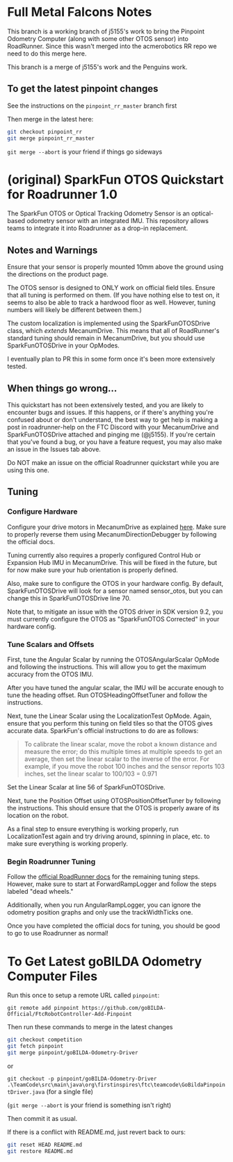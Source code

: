 # Full Metal Falcons Notes
This branch is a working branch of j5155's work to bring the Pinpoint Odometry Computer (along with
some other OTOS sensor) into RoadRunner.  Since this wasn't merged into the acmerobotics RR repo
we need to do this merge here.  

This branch is a merge of j5155's work and the Penguins work.

## To get the latest pinpoint changes
See the instructions on the `pinpoint_rr_master` branch first

Then merge in the latest here:
```bash
git checkout pinpoint_rr
git merge pinpoint_rr_master
```
`git merge --abort` is your friend if things go sideways


# (original) SparkFun OTOS Quickstart for Roadrunner 1.0

The SparkFun OTOS or Optical Tracking Odometry Sensor is an optical-based odometry sensor with an integrated IMU.
This repository allows teams to integrate it into Roadrunner as a drop-in replacement.

## Notes and Warnings
Ensure that your sensor is properly mounted 10mm above the ground using the directions on the product page.

The OTOS sensor is designed to ONLY work on official field tiles.
Ensure that all tuning is performed on them. 
(If you have nothing else to test on, it seems to also be able to track a hardwood floor as well.
However, tuning numbers will likely be different between them.)

The custom localization is implemented using the SparkFunOTOSDrive class, which *extends* MecanumDrive.
This means that all of RoadRunner's standard tuning should remain in MecanumDrive, but you should use SparkFunOTOSDrive
in your OpModes.

I eventually plan to PR this in some form once it's been more extensively tested.

## When things go wrong…
This quickstart has not been extensively tested, and you are likely to encounter bugs and issues. 
If this happens, or if there's anything you're confused about or don't understand, the best way to get help is
making a post in roadrunner-help on the FTC Discord with your MecanumDrive and SparkFunOTOSDrive attached and pinging me
(@j5155).
If you're certain that you've found a bug,
or you have a feature request, you may also make an issue in the Issues tab above. 

Do NOT make an issue on the official Roadrunner quickstart while you are using this one.

## Tuning

### Configure Hardware

Configure your drive motors in MecanumDrive
   as explained [here](https://rr.brott.dev/docs/v1-0/tuning/#drive-classes). 
Make sure to properly reverse them using MecanumDirectionDebugger by following the official docs.

Tuning currently also requires a properly configured Control Hub or Expansion Hub IMU in MecanumDrive. 
This will be fixed in the future, but for now make sure your hub orientation is properly defined.

Also, make sure to configure the OTOS in your hardware config. 
By default, SparkFunOTOSDrive will look for a sensor named sensor_otos,
but you can change this in SparkFunOTOSDrive line 70.

Note that, to mitigate an issue with the OTOS driver in SDK version 9.2,
you must currently configure the OTOS as "SparkFunOTOS Corrected" in your hardware config.
### Tune Scalars and Offsets
First, tune the Angular Scalar by running the OTOSAngularScalar OpMode and following the instructions. 
This will allow you to get the maximum accuracy from the OTOS IMU.

After you have tuned the angular scalar, the IMU will be accurate enough to tune the heading offset.
Run OTOSHeadingOffsetTuner and follow the instructions.

Next, tune the Linear Scalar using the LocalizationTest OpMode.
Again, ensure that you perform this tuning on field tiles so that the OTOS gives accurate data.
SparkFun's official instructions to do are as follows:
> To calibrate the linear scalar, move the
robot a known distance and measure the error; do this multiple times at
multiple speeds to get an average, then set the linear scalar to the
inverse of the error.
> For example, if you move the robot 100 inches and
the sensor reports 103 inches, set the linear scalar to 100/103 = 0.971

Set the Linear Scalar at line 56 of SparkFunOTOSDrive.

Next, tune the Position Offset using OTOSPositionOffsetTuner by following the instructions. 
This should ensure that the OTOS is properly aware of its location on the robot.

As a final step to ensure everything is working properly,
run LocalizationTest again and try driving around, spinning in place, etc. 
to make sure everything is working properly.

### Begin Roadrunner Tuning
Follow the [official RoadRunner docs](https://rr.brott.dev/docs/v1-0/tuning/#forwardramplogger-dead-wheels-only) for the remaining tuning steps.
However, make sure to start at ForwardRampLogger and follow the steps labeled "dead wheels."

Additionally, when you run AngularRampLogger,
you can ignore the odometry position graphs and only use the trackWidthTicks one.

Once you have completed the official docs for tuning, you should be good to go to use Roadrunner as normal!



# To Get Latest goBILDA Odometry Computer Files

Run this once to setup a remote URL called `pinpoint`:

`git remote add pinpoint https://github.com/goBILDA-Official/FtcRobotController-Add-Pinpoint`

Then run these commands to merge in the latest changes
```bash
git checkout competition
git fetch pinpoint
git merge pinpoint/goBILDA-Odometry-Driver
```

or

`git checkout -p pinpoint/goBILDA-Odometry-Driver .\TeamCode\src\main\java\org\firstinspires\ftc\teamcode\GoBildaPinpointDriver.java` (for a single file)

(`git merge --abort` is your friend is something isn't right)

Then commit it as usual.

If there is a conflict with README.md, just revert back to ours:
```bash
git reset HEAD README.md
git restore README.md
```